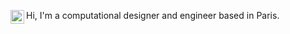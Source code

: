 Hi, I'm a computational designer and engineer based in Paris. 
<a href="https://www.linkedin.com/in/sebastienperrault" target="_blank"><img align="left" alt="LinkedIn SP" width="22" src="https://cdn.simpleicons.org/linkedin/53b14f" /></a>
